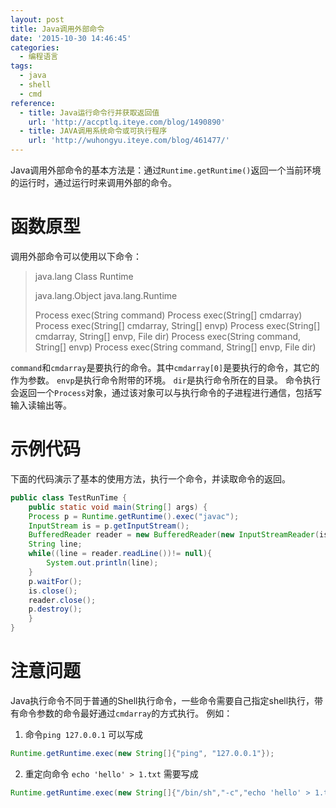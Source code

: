 ```yaml
---
layout: post
title: Java调用外部命令
date: '2015-10-30 14:46:45'
categories:
  - 编程语言
tags:
  - java
  - shell
  - cmd
reference:
  - title: Java运行命令行并获取返回值
    url: 'http://accptlq.iteye.com/blog/1490890'
  - title: JAVA调用系统命令或可执行程序
    url: 'http://wuhongyu.iteye.com/blog/461477/'
---
```


Java调用外部命令的基本方法是：通过`Runtime.getRuntime()`返回一个当前环境的运行时，通过运行时来调用外部的命令。

# 函数原型

调用外部命令可以使用以下命令：

> java.lang
>     Class Runtime
>
> java.lang.Object
>     java.lang.Runtime
>  
> Process exec(String command)
> Process exec(String[] cmdarray)
> Process exec(String[] cmdarray, String[] envp)
> Process exec(String[] cmdarray, String[] envp, File dir)
> Process exec(String command, String[] envp)
> Process exec(String command, String[] envp, File dir)


`command`和`cmdarray`是要执行的命令。其中`cmdarray[0]`是要执行的命令，其它的作为参数。
`envp`是执行命令附带的环境。
`dir`是执行命令所在的目录。
命令执行会返回一个`Process`对象，通过该对象可以与执行命令的子进程进行通信，包括写输入读输出等。

# 示例代码

下面的代码演示了基本的使用方法，执行一个命令，并读取命令的返回。

```java
public class TestRunTime {  
    public static void main(String[] args) {  
    Process p = Runtime.getRuntime().exec("javac");
    InputStream is = p.getInputStream();
    BufferedReader reader = new BufferedReader(new InputStreamReader(is));
    String line;
    while((line = reader.readLine())!= null){
        System.out.println(line);
    }
    p.waitFor();
    is.close();
    reader.close();
    p.destroy();
    }
}
```

# 注意问题

Java执行命令不同于普通的Shell执行命令，一些命令需要自己指定shell执行，带有命令参数的命令最好通过`cmdarray`的方式执行。
例如：

1. 命令`ping 127.0.0.1` 可以写成

```java
Runtime.getRuntime.exec(new String[]{"ping", "127.0.0.1"});
```

2. 重定向命令 `echo 'hello' > 1.txt` 需要写成

```java
Runtime.getRuntime.exec(new String[]{"/bin/sh","-c","echo 'hello' > 1.txt"});
```

